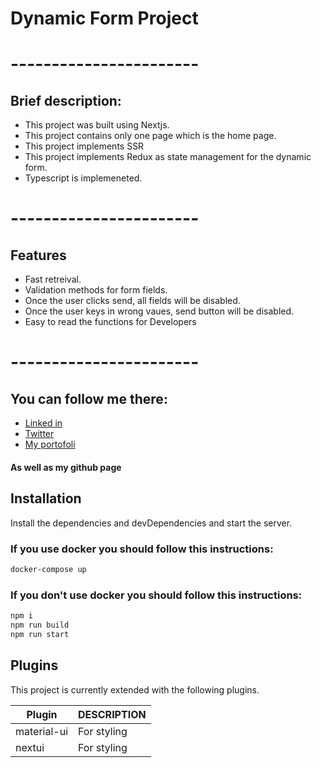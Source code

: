 # Dynamic Form Project
# -----------------------
## Brief description:
- This project was built using Nextjs.
- This project contains only one page which is the home page.
- This project implements SSR
- This project implements Redux as state management for the dynamic form.
- Typescript is implemeneted.

# -----------------------

## Features
- Fast retreival.
- Validation methods for form fields.
- Once the user clicks send, all fields will be disabled.
- Once the user keys in wrong vaues, send button will be disabled.
- Easy to read the functions for Developers

# -----------------------

## You can follow me there:

- [Linked in](https://www.linkedin.com/in/abdulaziz-baqaleb-1b7752203/)
- [Twitter](https://twitter.com/i_3z1001)
- [My portofoli](https://aziz-portofolio.vercel.app)

#### As well as my github page

## Installation

Install the dependencies and devDependencies and start the server.

### If you use docker you should follow this instructions:
```sh
docker-compose up
```

### If you don't use docker you should follow this instructions:
```sh
npm i
npm run build
npm run start
```

## Plugins

This project is currently extended with the following plugins.

| Plugin | DESCRIPTION |
| ------ | ------ |
| material-ui | For styling |
| nextui | For styling |



